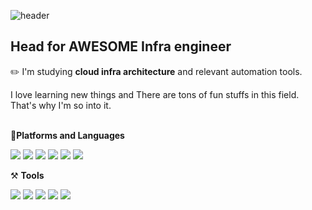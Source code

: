 

<!--
**konsent/konsent** is a ✨ _special_ ✨ repository because its `README.md` (this file) appears on your GitHub profile.

Here are some ideas to get you started:

- 🔭 I’m currently working on ...
- 🌱 I’m currently learning ...
- 👯 I’m looking to collaborate on ...
- 🤔 I’m looking for help with ...
- 💬 Ask me about ...
- 📫 How to reach me: ...
- 😄 Pronouns: ...
- ⚡ Fun fact: ...
-->

![header](https://capsule-render.vercel.app/api?type=waving&color=auto&height=180&section=header&text=KONSENT%20Archive&desc=✅KEEP%20CALM%20and%20BE%20AN%20AWESOME%20ENGINEER%20&descAlignY=80&fontSize=50&fontColor=000000)

## Head for AWESOME Infra engineer

✏️ I'm studying **cloud infra architecture** and relevant automation tools.  

   I love learning new things and There are tons of fun stuffs in this field. That's why I'm so into it.   
 
  
  
  
📘**Platforms and Languages**

<img src="https://img.shields.io/badge/Python-3776AB?style=flat-square&logo=Python&logoColor=FFFFFF"/> <img src="https://img.shields.io/badge/JavaScript-F7DF1E?style=flat-square&logo=JavaScript&logoColor=FFFFFF"/> <img src="https://img.shields.io/badge/Java-007396?style=flat-square&logo=Java&logoColor=FFFFFF"/> <img src="https://img.shields.io/badge/Kotlin-7F52FF?style=flat-square&logo=Kotlin&logoColor=FFFFFF"/> <img src="https://img.shields.io/badge/React-61DFFB?style=flat-square&logo=React&logoColor=FFFFFF"/> <img src="https://img.shields.io/badge/Linux-FCC624?style=flat-square&logo=Linux&logoColor=FFFFFF"/>


⚒️ **Tools**

<img src="https://img.shields.io/badge/Docker-2496ED?style=flat-square&logo=Docker&logoColor=FFFFFF"/> <img src="https://img.shields.io/badge/Terraform-7b42bc?style=flat-square&logo=Terraform&logoColor=FFFFFF"/> <img src="https://img.shields.io/badge/Ansible-ee0000?style=flat-square&logo=Ansible&logoColor=FFFFFF"/> <img src="https://img.shields.io/badge/Amazon AWS-232f3e?style=flat-square&logo=Amazon AWS&logoColor=FFFFFF"/> <img src="https://img.shields.io/badge/Git-F05032?style=flat-square&logo=Git&logoColor=FFFFFF"/> 



